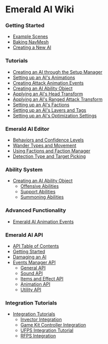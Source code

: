 # Emerald AI Wiki

### Getting Started
* [Example Scenes]
* [Baking NavMesh]
* [Creating a New AI]

### Tutorials
   * [Creating an AI through the Setup Manager]
   * [Setting up an AI's Animations]
   * [Creating Attack Animation Events]
   * [Creating an AI Ability Object] 
   * [Applying an AI's Head Transform]
   * [Applying an AI's Ranged Attack Transform]
   * [Setting up an AI's Factions]
   * [Setting up an AI's Layers and Tags]
   * [Setting up an AI's Optimization Settings]

### Emerald AI Editor
* [Behaviors and Confidence Levels]
* [Wander Types and Movement]
* [Using Factions and Faction Manager]
* [Detection Type and Target Picking]

### Ability System
* [Creating an AI Ability Object] 
   * [Offensive Abilities]
   * [Support Abilities]
   * [Summoning Abilities]

### Advanced Functionality
* [Emerald AI Animation Events]

### Emerald AI API
* [API Table of Contents]
* [Getting Started]
* [Damaging an AI]
* [Events Manager API]
   * [General API]
   * [Sound API]
   * [Items and Effect API]
   * [Animation API]
   * [Utility API]


### Integration Tutorials
* [Integration Tutorials]
   * [Invector Integration]
   * [Game Kit Controller Integration]
   * [UFPS Integration Tutorial]
   * [RFPS Integration]

[Home]: https://github.com/Black-Horizon-Studios/Emerald-AI/wiki
[Example Scenes]: https://github.com/Black-Horizon-Studios/Emerald-AI/wiki/Example-Scenes
[Creating a New AI]: https://github.com/Black-Horizon-Studios/Emerald-AI/wiki/Creating-a-New-AI
[Baking NavMesh]: https://github.com/Black-Horizon-Studios/Emerald-AI/wiki/Baking-NavMesh
[Behaviors and Confidence Levels]: https://github.com/Black-Horizon-Studios/Emerald-AI/wiki/Behaviors-and-Confidence-Levels
[Wander Types and Movement]: https://github.com/Black-Horizon-Studios/Emerald-AI/wiki/Wander-Types-and-Movement
[API Table of Contents]: https://github.com/Black-Horizon-Studios/Emerald-AI/wiki/Emerald-AI-API
[Getting Started]: https://github.com/Black-Horizon-Studios/Emerald-AI/wiki/Emerald-AI-API#getting-started
[Using Factions and Faction Manager]: https://github.com/Black-Horizon-Studios/Emerald-AI/wiki/Using-Factions-and-Faction-Manager
[Creating an AI Ability Object]: https://github.com/Black-Horizon-Studios/Emerald-AI/wiki/Creating-an-AI-Ability-Object
[Emerald AI Animation Events]: https://github.com/Black-Horizon-Studios/Emerald-AI/wiki/Emerald-AI-Animation-Events
[Detection Type and Target Picking]: https://github.com/Black-Horizon-Studios/Emerald-AI/wiki/Detection-Type-and-Target-Picking
[Invector Integration]: https://github.com/Black-Horizon-Studios/Emerald-AI/wiki/Invector-Integration-Tutorial
[Integration Tutorials]: https://github.com/Black-Horizon-Studios/Emerald-AI/wiki/Integration-Tutorials
[RFPS Integration]: https://github.com/Black-Horizon-Studios/Emerald-AI/wiki/RFPS-Integration-Tutorial
[UFPS Integration Tutorial]: https://github.com/Black-Horizon-Studios/Emerald-AI/wiki/UFPS-Integration-Tutorial
[Game Kit Controller Integration]: https://github.com/Black-Horizon-Studios/Emerald-AI/wiki/Game-Kit-Controller-Integration
[Offensive Abilities]: https://github.com/Black-Horizon-Studios/Emerald-AI/wiki/Creating-an-AI-Ability-Object#offensive-abilities
[Support Abilities]: https://github.com/Black-Horizon-Studios/Emerald-AI/wiki/Creating-an-AI-Ability-Object#support-abilities
[Summoning Abilities]: https://github.com/Black-Horizon-Studios/Emerald-AI/wiki/Creating-an-AI-Ability-Object#summoning-abilities
[Events Manager API]: https://github.com/Black-Horizon-Studios/Emerald-AI/wiki/Emerald-AI-API#emerald-ai-events-manager-api
[General API]: https://github.com/Black-Horizon-Studios/Emerald-AI/wiki/Emerald-AI-API#General-API
[Destination API]: https://github.com/Black-Horizon-Studios/Emerald-AI/wiki/Emerald-AI-API#Movement--Destination-API
[Sound API]: https://github.com/Black-Horizon-Studios/Emerald-AI/wiki/Emerald-AI-API#Sound-API
[Items and Effect API]: https://github.com/Black-Horizon-Studios/Emerald-AI/wiki/Emerald-AI-API#items--effect-api
[Animation API]: https://github.com/Black-Horizon-Studios/Emerald-AI/wiki/Emerald-AI-API#animation-api
[Utility API]: https://github.com/Black-Horizon-Studios/Emerald-AI/wiki/Emerald-AI-API#utility-api
[Creating an AI through the Setup Manager]: https://github.com/Black-Horizon-Studios/Emerald-AI/wiki/Creating-an-AI-through-the-Setup-Manager
[Setting up an AI's Animations]: https://github.com/Black-Horizon-Studios/Emerald-AI/wiki/Setting-up-an-AI's-Animations
[Creating Attack Animation Events]: https://github.com/Black-Horizon-Studios/Emerald-AI/wiki/Creating-Attack-Animation-Events
[Applying an AI's Head Transform]:https://github.com/Black-Horizon-Studios/Emerald-AI/wiki/Applying-an-AI's-Head-Transform
[Setting up an AI's Factions]: https://github.com/Black-Horizon-Studios/Emerald-AI/wiki/Using-Factions-and-Faction-Manager
[Setting up an AI's Layers and Tags]: https://github.com/Black-Horizon-Studios/Emerald-AI/wiki/Setting-up-an-AI's-Layers-and-Tags
[Applying an AI's Ranged Attack Transform]: https://github.com/Black-Horizon-Studios/Emerald-AI/wiki/Applying-an-AI's-Ranged-Attack-Transform
[Setting up an AI's Optimization Settings]: https://github.com/Black-Horizon-Studios/Emerald-AI/wiki/Setting-up-an-AI's-Optimization-Settings
[Damaging an AI]: https://github.com/Black-Horizon-Studios/Emerald-AI/wiki/Emerald-AI-API#damaging-an-ai